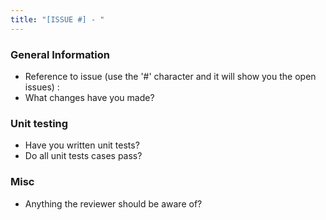 ```yaml
---
title: "[ISSUE #] - "
---
```

### General Information
 * Reference to issue (use the '#' character and it will show you the open issues) :
 * What changes have you made?

### Unit testing
 * Have you written unit tests?
 * Do all unit tests cases pass?

### Misc
 * Anything the reviewer should be aware of?

